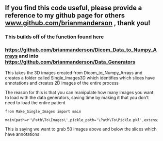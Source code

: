 ## If you find this code useful, please provide a reference to my github page for others www.github.com/brianmanderson , thank you!
### This builds off of the function found here 
### https://github.com/brianmanderson/Dicom_Data_to_Numpy_Arrays and into https://github.com/brianmanderson/Data_Generators

This takes the 3D images created from Dicom_to_Numpy_Arrays and creates a folder called Single_Images3D which identifies which slices have annotations and creates 2D images of the entire process

The reason for this is that you can manipulate how many images you want to load with the data generators, saving time by making it that you don't need to load the entire patient

    from Make_Single_Images import main
    
    main(path=r'\Path\To\Images\',pickle_path='\Path\To\Pickle.pkl',extension=50')
This is saying we want to grab 50 images above and below the slices which have annotations

